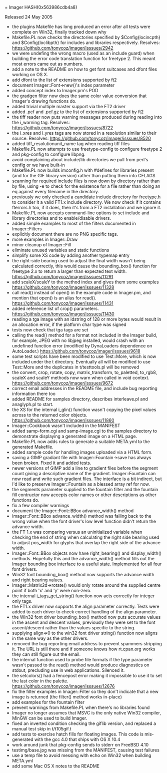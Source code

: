 = Imager HASH(0x563986cdb4a8)

Released 24 May 2005

- the plugins Makefile has long produced an error after all tests were  complete on Win32, finally tracked down why
- Makefile.PL now checks the directories specified by $Config{locincpth}  and $Config{loclibpth} for includes and libraries respectively.  Resolves: https://github.com/tonycoz/imager/isssues/2942
- we were undefing the wrong macro (used as an include guard) when  building the error code translation function for freetype 2.  This  meant most errors came out as numbers.
- add a note to the README on how to get font suitcases and dfont files  working on OS X.
- add dfont to the list of extensions supported by ft2
- document Imager::Font->new()'s index parameter
- added concept index to Imager.pm's POD
- the gradgen filter now does the same color value conversion that  Imager's drawing functions do.
- added trivial multiple master support via the FT2 driver
- added .pcf and .pcf.gz to the list of extensions supported by ft2
- the tiff reader now puts warning messages produced during reading into  the i_warning tag.  Resolves: https://github.com/tonycoz/imager/isssues/8722
- the i_xres and i_yres tags are now stored in a resolution similar  to their source.  Resolves: https://github.com/tonycoz/imager/isssues/8520
- added tiff_resolutionunit_name tag when reading tiff files
- Makefile.PL now attempts to use freetype-config to configure freetype 2  and pkg-config to configure libpng.
- avoid complaining about include/lib directories we pull from   perl's config or we have built-in
- Makefile.PL now builds imconfig.h with #defines for libraries  present (and for the GIF library version) rather than putting them  into CFLAGS
- scanning for required include files is now down by directory rather  than by file, using -e to check for the existence for a file rather than  doing an eq against every filename in the directory.
- previously we only checked a candidate include directory for freetype.h  to consider it a valid FT1.x include directory.  We now check if it  contains fterrors.h too, if it does, then it's from a FT2 installation  and we ignore it.
- Makefile.PL now accepts command-line options to set include and library  directories and to enable/disable drivers.
- added simple examples to most of the filters documented in   Imager::Filters
- explicitly document there are no PNG specific tags.
- more examples in Imager::Draw
- minor cleanup of Imager::Fill
- eliminate unused variables and static functions
- simplify some XS code by adding another typemap entry
- the right-side bearing used to adjust the final width wasn't being  calculated correctly, this would cause the bounding_box() function for   freetype 2.x to return a larger than expected text width.  https://github.com/tonycoz/imager/isssues/11291
- add scaleX/scaleY to the method index and gives them some examples  https://github.com/tonycoz/imager/isssues/11328
- call read() instead of open() in the example code in Imager.pm,  and mention that open() is an alias for read().  https://github.com/tonycoz/imager/isssues/11431
- added reference list of crop() parameters.  https://github.com/tonycoz/imager/isssues/11430
- reading a tga image with an idstring of 128 or more bytes would result   in an allocation error, if the platform char type was signed
- tests now check that tga tags are set
- calling the read() method for a format not included in the Imager build,  for example, JPEG with no libjpeg installed, would crash with an   undefined function error (modified by DynaLoaders dependence on   AutoLoader.)  https://github.com/tonycoz/imager/isssues/9618
- some test scripts have been modified to use Test::More, which is now  included under the t directory.  Eventually all will be modified to use  Test::More and the duplicates in t/testtools.pl will be removed
- the convert, crop, rotate, copy, matrix_transform, to_paletted, to_rgb8,   scaleX and scaleY methods now warn when called in void context.  https://github.com/tonycoz/imager/isssues/9672
- correct email addresses in the README file, and include bug reporting  information there too
- added README for samples directory, describes interleave.pl and   anaglyph.pl to start.
- the XS for the internal i_glin() function wasn't copying the pixel  values across to the returned color objects.  https://github.com/tonycoz/imager/isssues/11860 
- Imager::Cookbook wasn't included in the MANIFEST
- added samp-form.cgi and samp-image.cgi to the samples directory to   demonstrate displaying a generated image on a HTML page.
- Makefile.PL now adds rules to generate a suitable META.yml to the  generated Makefile.
- added sample code for handling images uploaded via a HTML form.
- saving a GIMP gradiant file with Imager::Fountain->save has always been  broken.  Fixed it and added tests.
- newer versions of GIMP add a line to gradient files before the  segment count giving a descriptive name of the gradient.    Imager::Fountain can now read and write such gradient files.  The  interface is a bit indirect, but I'd like to preserve  Imager::Fountain as a blessed array ref for now.
- the segments parameter supplied to the fountain filter and the  fountain fill contructor now accepts color names or other   descriptions as other functions do.
- fix a few compiler warnings
- document the Imager::Font::BBox advance_width() method
- Imager::Font::BBox advance_width() method was falling back to  the wrong value when the font driver's low level function  didn't return the advance width.
- the FT 1.x was comparing versus an uninitialized variable when  checking the end of string when calculating the right side bearing  used to adjust pos_width for glyphs that overlap the right side of the  advance width.
- Imager::Font::BBox objects now have right_bearing() and display_width()  methods.  Hopefully this and the advance_width() method fills out  the Imager bounding box interface to a useful state.  Implemented for all four font drivers.
- Win32 font bounding_box() method now supports the advance width  and right bearing values.
- Imager::Matrix2d->rotate() would only rotate around the supplied   centre point if both 'x' and 'y' were non-zero.
- the internal i_tags_get_string() function now acts correctly for  integer only tags.
- the FT1.x driver now supports the align parameter correctly.  Tests were added to each driver to check correct handling of the align  parameter.
- the Win32 font driver bounding_box() method now puts accurate values  in the ascent and descent values, previously they were set to the   font ascent/descent rather than the values specific to the string.
- supplying align=>0 to the win32 font driver string() function   now aligns in the same way as the other drivers.
- removed the bug reporting email address to prevent spammers stripping  it.  The URL is still there and if someone knows how rt.cpan.org works  they can still figure out the email.
- the internal function used to probe file formats if the type  parameter wasn't passed to the read() method would produce  diagnostics on stdout, precluding use in web applications.  Silenced  it.
- the setcolors() had a fencepost error making it impossible to   use it to set the last color in the palette.  https://github.com/tonycoz/imager/isssues/12676
- fix the filter examples in Imager::Filter so they don't indicate that   a new image is returned (the filter() method works in-place)
- add examples for the fountain filter
- prevent warnings from Makefile.PL when there's no libraries found
- Imager no longer assumes that MSVC is the only native Win32   compiler, MinGW can be used to build Imager.
- fixed an inverted condition checking the giflib version, and   replaced a manual test skip in t/t105gif.t
- add tests to exercise hatch fills for floating images.  This code is  mis-generated with the gcc 4.0 that ships with OS X 10.4
- work around junk that pkg-config sends to stderr on FreeBSD 4.10
- testimg/base.jpg was missing from the MANIFEST, causing test failures
- use a temp file to avoid messing with echo on Win32 when building  META.yml
- add some Mac OS X notes to the README